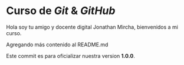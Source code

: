 # Curso de _Git_ & _GitHub_

Hola soy tu amigo y docente digital Jonathan Mircha, bienvenidos a mi curso.

Agregando más contenido al README.md

Este commit es para oficializar nuestra version **1.0.0**.